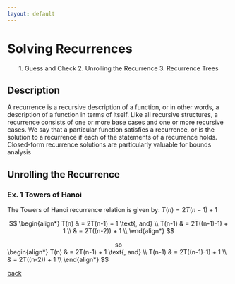 ```yaml
---
layout: default
---
```


# Solving Recurrences

<p align="center">
  1. Guess and Check
  2. Unrolling the Recurrence
  3. Recurrence Trees
</p>

## Description

A recurrence is a recursive description of a function, or in other words, a description of a function in terms of itself. Like all recursive structures, a recurrence consists of one or more base cases and one or more recursive cases. We say that a particular function satisfies a recurrence, or is the solution to a recurrence if each of the statements of a recurrence holds. Closed-form recurrence solutions are particularly valuable for bounds analysis 

## Unrolling the Recurrence
### Ex. 1 Towers of Hanoi
The Towers of Hanoi recurrence relation is given by: $T(n) = 2T(n-1) + 1$

$$
\begin{align*}
T(n) & = 2T(n-1) + 1 \text{, and} \\
T(n-1) & = 2T((n-1)-1) + 1 \\
& = 2T((n-2)) + 1 \\
\end{align*}
$$
<center>so</center>
\begin{align*}
T(n) & = 2T(n-1) + 1 \text{, and} \\
T(n-1) & = 2T((n-1)-1) + 1 \\
& = 2T((n-2)) + 1 \\
\end{align*}
$$


[back](./)

